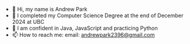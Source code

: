 - 👋 Hi, my name is Andrew Park 
- 👀 I completed my Computer Science Degree at the end of December 2024 at UBC
- 🌱 I am confident in Java, JavaScript and practicing Python
- 📫 How to reach me: 
      email: andrewpark2396@gmail.com

<!---
AndePark/AndePark is a ✨ special ✨ repository because its `README.md` (this file) appears on your GitHub profile.
You can click the Preview link to take a look at your changes.
--->
